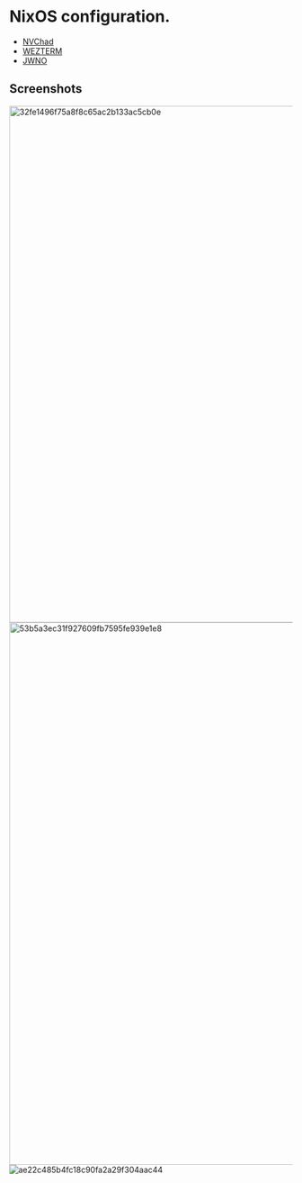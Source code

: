 # NixOS configuration. 
- [NVChad](https://nvchad.com/)
- [WEZTERM](https://wezterm.org/)
- [JWNO](https://agent-kilo.github.io/jwno/)

## Screenshots
<img width="1864" height="918" alt="32fe1496f75a8f8c65ac2b133ac5cb0e" src="https://github.com/user-attachments/assets/4648d1a3-4c78-48e4-a763-ec8ad4078826" />
<img width="1872" height="964" alt="53b5a3ec31f927609fb7595fe939e1e8" src="https://github.com/user-attachments/assets/2048fa68-92a4-4ad9-9116-325272a02842" />
<img alt="ae22c485b4fc18c90fa2a29f304aac44" src="https://github.com/user-attachments/assets/9f14ce3c-c173-41c7-9dd3-88b952df6c46" />
